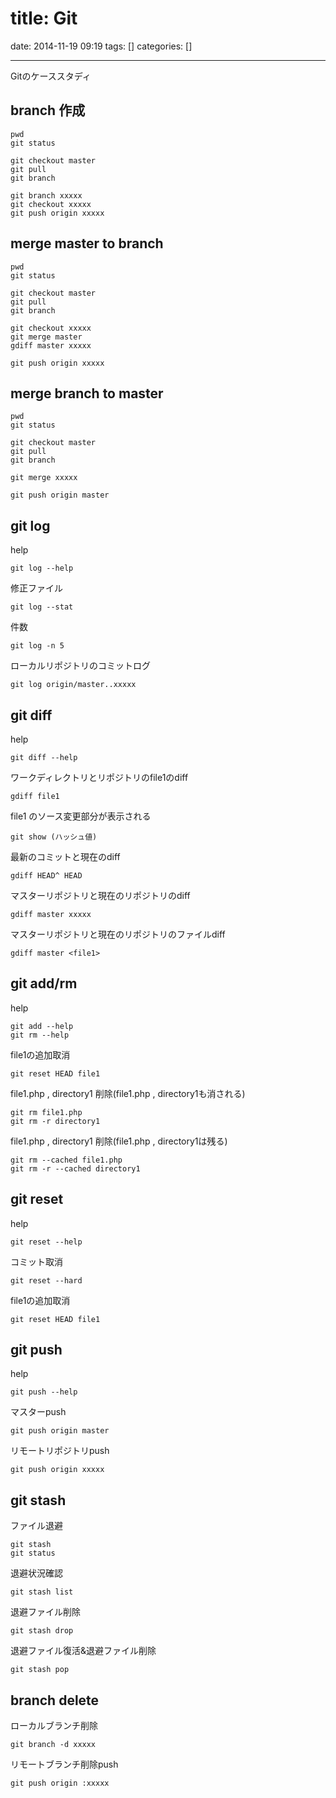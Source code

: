 title: Git
==========
date: 2014-11-19 09:19
tags: []
categories: []
- - -
Gitのケーススタディ

## branch 作成
```
pwd
git status

git checkout master
git pull
git branch

git branch xxxxx
git checkout xxxxx
git push origin xxxxx
```

## merge master to branch
```
pwd
git status

git checkout master
git pull
git branch

git checkout xxxxx
git merge master
gdiff master xxxxx

git push origin xxxxx
```

## merge branch to master
```
pwd
git status

git checkout master
git pull
git branch

git merge xxxxx

git push origin master
```

## git log
help
```
git log --help
```
修正ファイル
```
git log --stat
```
件数
```
git log -n 5
```
ローカルリポジトリのコミットログ
```
git log origin/master..xxxxx
```

## git diff
help
```
git diff --help
```
ワークディレクトリとリポジトリのfile1のdiff
```
gdiff file1
```
file1 のソース変更部分が表示される
```
git show (ハッシュ値)
```
最新のコミットと現在のdiff
```
gdiff HEAD^ HEAD
```
マスターリポジトリと現在のリポジトリのdiff
```
gdiff master xxxxx
```
マスターリポジトリと現在のリポジトリのファイルdiff
```
gdiff master <file1>
```

## git add/rm
help
```
git add --help
git rm --help
```
file1の追加取消
```
git reset HEAD file1
```
file1.php , directory1 削除(file1.php , directory1も消される)
```
git rm file1.php
git rm -r directory1
```
file1.php , directory1 削除(file1.php , directory1は残る)
```
git rm --cached file1.php
git rm -r --cached directory1
```

## git reset
help
```
git reset --help
```
コミット取消
```
git reset --hard
```
file1の追加取消
```
git reset HEAD file1
```

## git push
help
```
git push --help
```
マスターpush
```
git push origin master
```
リモートリポジトリpush
```
git push origin xxxxx
```

## git stash
ファイル退避
```
git stash
git status
```
退避状況確認
```
git stash list
```
退避ファイル削除
```
git stash drop
```
退避ファイル復活&退避ファイル削除
```
git stash pop
```

## branch delete
ローカルブランチ削除
```
git branch -d xxxxx
```
リモートブランチ削除push
```
git push origin :xxxxx
```
